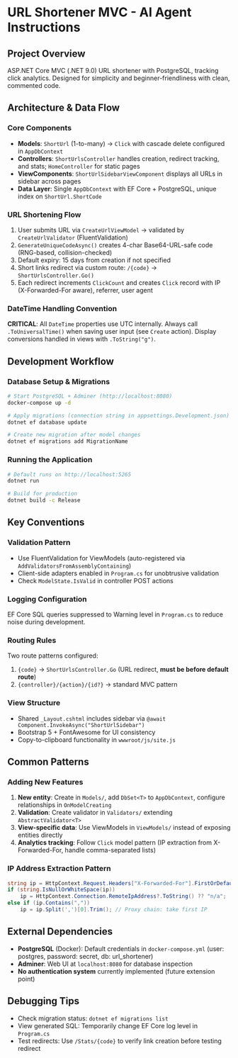 # URL Shortener MVC - AI Agent Instructions

## Project Overview
ASP.NET Core MVC (.NET 9.0) URL shortener with PostgreSQL, tracking click analytics. Designed for simplicity and beginner-friendliness with clean, commented code.

## Architecture & Data Flow

### Core Components
- **Models**: `ShortUrl` (1-to-many) → `Click` with cascade delete configured in `AppDbContext`
- **Controllers**: `ShortUrlsController` handles creation, redirect tracking, and stats; `HomeController` for static pages
- **ViewComponents**: `ShortUrlSidebarViewComponent` displays all URLs in sidebar across pages
- **Data Layer**: Single `AppDbContext` with EF Core + PostgreSQL, unique index on `ShortUrl.ShortCode`

### URL Shortening Flow
1. User submits URL via `CreateUrlViewModel` → validated by `CreateUrlValidator` (FluentValidation)
2. `GenerateUniqueCodeAsync()` creates 4-char Base64-URL-safe code (RNG-based, collision-checked)
3. Default expiry: 15 days from creation if not specified
4. Short links redirect via custom route: `/{code}` → `ShortUrlsController.Go()`
5. Each redirect increments `ClickCount` and creates `Click` record with IP (X-Forwarded-For aware), referrer, user agent

### DateTime Handling Convention
**CRITICAL**: All `DateTime` properties use UTC internally. Always call `.ToUniversalTime()` when saving user input (see `Create` action). Display conversions handled in views with `.ToString("g")`.

## Development Workflow

### Database Setup & Migrations
```bash
# Start PostgreSQL + Adminer (http://localhost:8080)
docker-compose up -d

# Apply migrations (connection string in appsettings.Development.json)
dotnet ef database update

# Create new migration after model changes
dotnet ef migrations add MigrationName
```

### Running the Application
```bash
# Default runs on http://localhost:5265
dotnet run

# Build for production
dotnet build -c Release
```

## Key Conventions

### Validation Pattern
- Use FluentValidation for ViewModels (auto-registered via `AddValidatorsFromAssemblyContaining`)
- Client-side adapters enabled in `Program.cs` for unobtrusive validation
- Check `ModelState.IsValid` in controller POST actions

### Logging Configuration
EF Core SQL queries suppressed to Warning level in `Program.cs` to reduce noise during development.

### Routing Rules
Two route patterns configured:
1. `{code}` → `ShortUrlsController.Go` (URL redirect, **must be before default route**)
2. `{controller}/{action}/{id?}` → standard MVC pattern

### View Structure
- Shared `_Layout.cshtml` includes sidebar via `@await Component.InvokeAsync("ShortUrlSidebar")`
- Bootstrap 5 + FontAwesome for UI consistency
- Copy-to-clipboard functionality in `wwwroot/js/site.js`

## Common Patterns

### Adding New Features
1. **New entity**: Create in `Models/`, add `DbSet<T>` to `AppDbContext`, configure relationships in `OnModelCreating`
2. **Validation**: Create validator in `Validators/` extending `AbstractValidator<T>`
3. **View-specific data**: Use ViewModels in `ViewModels/` instead of exposing entities directly
4. **Analytics tracking**: Follow `Click` model pattern (IP extraction from X-Forwarded-For, handle comma-separated lists)

### IP Address Extraction Pattern
```csharp
string ip = HttpContext.Request.Headers["X-Forwarded-For"].FirstOrDefault();
if (string.IsNullOrWhiteSpace(ip))
    ip = HttpContext.Connection.RemoteIpAddress?.ToString() ?? "n/a";
else if (ip.Contains(","))
    ip = ip.Split(',')[0].Trim(); // Proxy chain: take first IP
```

## External Dependencies
- **PostgreSQL** (Docker): Default credentials in `docker-compose.yml` (user: postgres, password: secret, db: url_shortener)
- **Adminer**: Web UI at `localhost:8080` for database inspection
- **No authentication system** currently implemented (future extension point)

## Debugging Tips
- Check migration status: `dotnet ef migrations list`
- View generated SQL: Temporarily change EF Core log level in `Program.cs`
- Test redirects: Use `/Stats/{code}` to verify link creation before testing redirect
